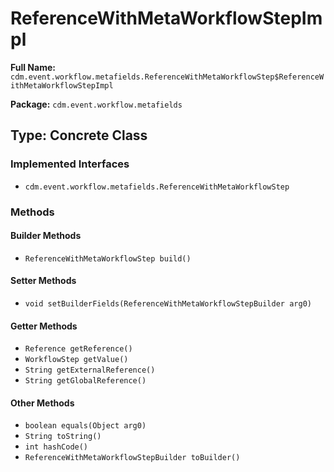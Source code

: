 # ReferenceWithMetaWorkflowStepImpl

**Full Name:** `cdm.event.workflow.metafields.ReferenceWithMetaWorkflowStep$ReferenceWithMetaWorkflowStepImpl`

**Package:** `cdm.event.workflow.metafields`

## Type: Concrete Class

### Implemented Interfaces

- `cdm.event.workflow.metafields.ReferenceWithMetaWorkflowStep`

### Methods

#### Builder Methods

- `ReferenceWithMetaWorkflowStep build()`

#### Setter Methods

- `void setBuilderFields(ReferenceWithMetaWorkflowStepBuilder arg0)`

#### Getter Methods

- `Reference getReference()`
- `WorkflowStep getValue()`
- `String getExternalReference()`
- `String getGlobalReference()`

#### Other Methods

- `boolean equals(Object arg0)`
- `String toString()`
- `int hashCode()`
- `ReferenceWithMetaWorkflowStepBuilder toBuilder()`

